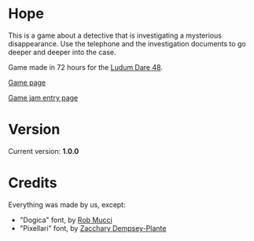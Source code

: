 # Hope

​This is a game about a detective that is investigating a mysterious disappearance. Use the telephone and the investigation documents to go deeper and deeper into the case.

Game made in 72 hours for the [Ludum Dare 48](https://ldjam.com/events/ludum-dare/48/).

[Game page](https://krazune.itch.io/hope)

[Game jam entry page](https://ldjam.com/events/ludum-dare/48/hope)

# Version

Current version: **1.0.0**

# Credits

Everything was made by us, except:

- "Dogica" font, by [Rob Mucci](https://ztdp.ca/)
- "Pixellari" font, by [Zacchary Dempsey-Plante](https://ztdp.ca/)